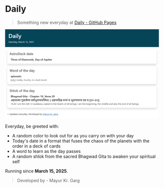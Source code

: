 # Daily

> Something new everyday at [Daily - GitHub Pages](https://mayur7garg.github.io/Daily/)

![Screenshot of the webpage](<data/Screenshot 15032025.jpeg>)

Everyday, be greeted with:
- A random color to look out for as you carry on with your day
- Today's date in a format that fuses the chaos of the planets with the order in a deck of cards
- A word to learn as the day passes
- A random shlok from the sacred Bhagwad Gita to awaken your spiritual self

Running since **March 15, 2025**.

> Developed by - Mayur Kr. Garg